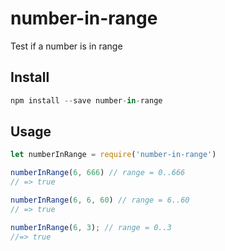 # number-in-range

Test if a number is in range

## Install

```js
npm install --save number-in-range
```

## Usage

```js
let numberInRange = require('number-in-range')

numberInRange(6, 666) // range = 0..666
// => true

numberInRange(6, 6, 60) // range = 6..60
// => true

numberInRange(6, 3); // range = 0..3
//=> true

```